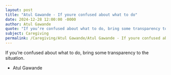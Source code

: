 ```yaml
---
layout: post
title: "Atul Gawande - If youre confused about what to do"
date: 2024-12-28 12:00:00 -0000
author: Atul Gawande
quote: "If you’re confused about what to do, bring some transparency to the situation."
subject: Caregiving
permalink: /Caregiving/Atul Gawande/Atul Gawande - If youre confused about what to do
---
```


If you’re confused about what to do, bring some transparency to the situation.

- Atul Gawande
